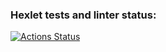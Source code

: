 ### Hexlet tests and linter status:
[![Actions Status](https://github.com/AnPopit/frontend-project-12/actions/workflows/hexlet-check.yml/badge.svg)](https://github.com/AnPopit/frontend-project-12/actions)